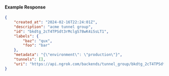 <!-- Code generated for API Clients. DO NOT EDIT. -->

#### Example Response

```json
{
	"created_at": "2024-02-16T22:24:01Z",
	"description": "acme tunnel group",
	"id": "bkdtg_2cT4TPSdt3rMclgS78wK4iSsLT1",
	"labels": {
		"baz": "qux",
		"foo": "bar"
	},
	"metadata": "{\"environment\": \"production\"}",
	"tunnels": [],
	"uri": "https://api.ngrok.com/backends/tunnel_group/bkdtg_2cT4TPSdt3rMclgS78wK4iSsLT1"
}
```
